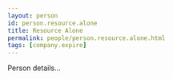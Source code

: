 ```yaml
---
layout: person
id: person.resource.alone
title: Resource Alone
permalink: people/person.resource.alone.html
tags: [company.expire]
---
```


Person details...
